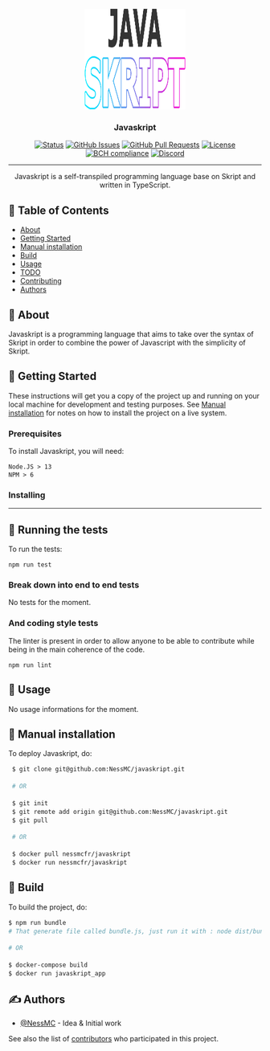 <p align="center">
  <a href="" rel="noopener">
 <img width=200px height=200px src="assets/logo.png" alt="Project logo"></a>
</p>

<h3 align="center">Javaskript</h3>

<div align="center">

[![Status](https://img.shields.io/badge/status-active-success.svg)]()
[![GitHub Issues](https://img.shields.io/github/issues/NessMC/javaskript.svg)](https://github.com/NessMC/javaskript/issues)
[![GitHub Pull Requests](https://img.shields.io/github/issues-pr/NessMC/javaskript.svg)](https://github.com/NessMC/javaskript/pulls)
[![License](https://img.shields.io/badge/license-Creative%20commons-blue.svg)](/LICENSE)
[![BCH compliance](https://bettercodehub.com/edge/badge/NessMC/javaskript?branch=master)](https://bettercodehub.com/)
[![Discord](https://discordapp.com/api/guilds/738827425043185717/widget.png?style=shield)](https://discord.gg/sXwE5Dp)
 
</div>

---

<p align="center"> 
    Javaskript is a self-transpiled programming language base on Skript and written in TypeScript.
    <br> 
</p>

## 📝 Table of Contents

-   [About](#about)
-   [Getting Started](#getting_started)
-   [Manual installation](#manual)
-   [Build](#build)
-   [Usage](#usage)
-   [TODO](./TODO.md)
-   [Contributing](./CONTRIBUTING.md)
-   [Authors](#authors)

## 🧐 About <a name = "about"></a>

Javaskript is a programming language that aims to take over the syntax of Skript in order to combine the power of Javascript with the simplicity of Skript.

## 🏁 Getting Started <a name = "getting_started"></a>

These instructions will get you a copy of the project up and running on your
local machine for development and testing purposes. See
[Manual installation](#manual) for notes on how to install the project on a live
system.

### Prerequisites

To install Javaskript, you will need:

```
Node.JS > 13
NPM > 6
```

### Installing

---

## 🔧 Running the tests <a name = "tests"></a>

To run the tests:

```
npm run test
```

### Break down into end to end tests

No tests for the moment.

### And coding style tests

The linter is present in order to allow anyone to be able to contribute while
being in the main coherence of the code.

```
npm run lint
```

## 🎈 Usage <a name="usage"></a>

No usage informations for the moment.

## 🚀 Manual installation <a name = "manual"></a>

To deploy Javaskript, do:

```bash
 $ git clone git@github.com:NessMC/javaskript.git

 # OR

 $ git init
 $ git remote add origin git@github.com:NessMC/javaskript.git
 $ git pull

 # OR

 $ docker pull nessmcfr/javaskript
 $ docker run nessmcfr/javaskript
```

## 🚀 Build <a name = "build"></a>

To build the project, do:

```bash
$ npm run bundle 
# That generate file called bundle.js, just run it with : node dist/bundle.js

# OR

$ docker-compose build
$ docker run javaskript_app

```

## ✍️ Authors <a name = "authors"></a>

-   [@NessMC](https://github.com/NessMC) - Idea & Initial work

See also the list of
[contributors](https://github.com/NessMC/javaskript/contributors) who
participated in this project.
